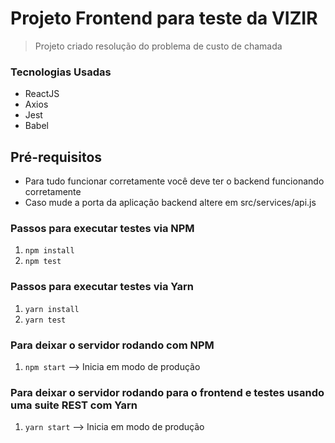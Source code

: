# Projeto Frontend para teste da VIZIR

> Projeto criado resolução do problema de custo de chamada

### Tecnologias Usadas
* ReactJS
* Axios
* Jest
* Babel

## Pré-requisitos
* Para tudo funcionar corretamente você deve ter o backend funcionando corretamente
* Caso mude a porta da aplicação backend altere em src/services/api.js

### Passos para executar testes via NPM
1. `npm install`
2. `npm test`

### Passos para executar testes via Yarn
1. `yarn install`
2. `yarn test`

### Para deixar o servidor rodando com NPM
1. `npm start` --> Inicia em modo de produção

### Para deixar o servidor rodando para o frontend e testes usando uma suite REST com Yarn
1. `yarn start` --> Inicia em modo de produção